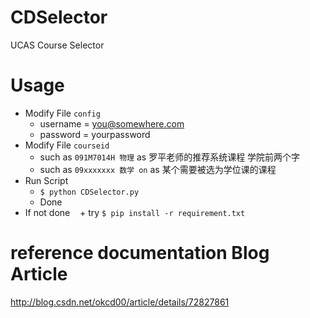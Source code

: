 # CDSelector
UCAS Course Selector

# Usage
+ Modify File `config`
    + username = you@somewhere.com
    + password = yourpassword
+ Modify File `courseid`
    + such as `091M7014H 物理` as 罗平老师的推荐系统课程 学院前两个字
    + such as `09xxxxxxx 数学 on` as 某个需要被选为学位课的课程
+ Run Script 
    + `$ python CDSelector.py`
    + Done
+ If not done 
    + try `$ pip install -r requirement.txt`  

#  reference documentation Blog Article
http://blog.csdn.net/okcd00/article/details/72827861

